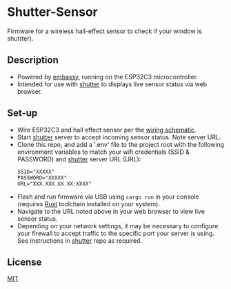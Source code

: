 # Shutter-Sensor

Firmware for a wireless hall-effect sensor to check if your window is shut(ter).

## Description
* Powered by [embassy](https://github.com/embassy-rs/embassy), running on the ESP32C3 microcontroller.
* Intended for use with [shutter](https://github.com/scottdalgliesh/shutter) to displays live sensor status via web browser.

## Set-up
* Wire ESP32C3 and hall effect sensor per the [wiring schematic](schematic\shutter_sensor.pdf).
* Start [shutter](https://github.com/scottdalgliesh/shutter) server to accept incoming sensor status. Note server URL.
* Clone this repo, and add a '.env' file to the project root with the following environment variables to match your wifi credentials (SSID & PASSWORD) and [shutter](https://github.com/scottdalgliesh/shutter) server URL (URL):
    ```
    SSID="XXXXX"
    PASSWORD="XXXXX"
    URL="XXX.XXX.XX.XX:XXXX"
    ```
* Flash and run firmware via USB using `cargo run` in your console (requires [Rust](https://www.rust-lang.org/learn/get-started) toolchain installed on your system). 
* Navigate to the URL noted above in your web browser to view live sensor status.
* Depending on your network settings, it may be necessary to configure your firewall to accept traffic to the specific port your server is using. See instructions in [shutter](https://github.com/scottdalgliesh/shutter) repo as required.

## License

[MIT](https://choosealicense.com/licenses/mit/)